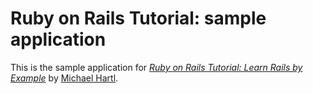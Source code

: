 # Ruby on Rails Tutorial: sample application

This is the sample application for
[*Ruby on Rails Tutorial: Learn Rails by Example*](http://railstutorial.org) by [Michael Hartl](http://michaelhartl.com).

